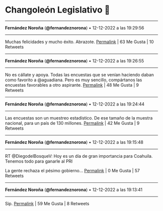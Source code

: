 # Changoleón Legislativo 🙈
*****
**Fernández Noroña** (**@fernandeznorona**) • 12-12-2022 a las 19:29:56
*****
Muchas felicidades y mucho éxito. Abrazote.
[Permalink](https://twitter.com/fernandeznorona/status/1602506077001728001) | 63 Me Gusta | 10 Retweets
*****
**Fernández Noroña** (**@fernandeznorona**) • 12-12-2022 a las 19:26:55
*****
No es cállate y apoya. Todas las encuestas que se venían haciendo daban como favorito a @aguadiana. Pero es muy sencillo, compártanos las encuestas favorables a otro aspirante.
[Permalink](https://twitter.com/fernandeznorona/status/1602505315961999360) | 48 Me Gusta | 9 Retweets
*****
**Fernández Noroña** (**@fernandeznorona**) • 12-12-2022 a las 19:24:44
*****
Las encuestas son un muestreo estadístico. De ese tamaño de la muestra nacional, para un país de 130 millones.
[Permalink](https://twitter.com/fernandeznorona/status/1602504768794116096) | 42 Me Gusta | 9 Retweets
*****
**Fernández Noroña** (**@fernandeznorona**) • 12-12-2022 a las 19:15:48
*****
RT @DiegodelBosqueV: Hoy es un día de gran importancia para Coahuila. Tenemos todo para ganarle al PRI


La gente rechaza el pésimo gobierno…
[Permalink](https://twitter.com/fernandeznorona/status/1602502518361264129) | 0 Me Gusta | 57 Retweets
*****
**Fernández Noroña** (**@fernandeznorona**) • 12-12-2022 a las 19:13:41
*****
Sip.
[Permalink](https://twitter.com/fernandeznorona/status/1602501988230496256) | 59 Me Gusta | 8 Retweets
